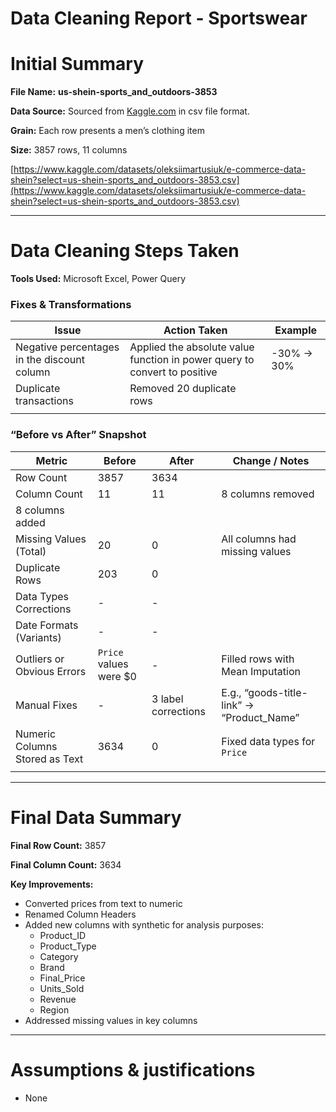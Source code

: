 # Data Cleaning Report - Sportswear

# Initial Summary

**File Name:** **us-shein-sports_and_outdoors-3853**

**Data Source:** Sourced from [Kaggle.com](https://www.kaggle.com/datasets/oleksiimartusiuk/e-commerce-data-shein?select=us-shein-womens_clothing-4620.csv) in csv file format.

**Grain:** Each row presents a men’s clothing item

**Size:** 3857 rows, 11 columns

[https://www.kaggle.com/datasets/oleksiimartusiuk/e-commerce-data-shein?select=us-shein-sports_and_outdoors-3853.csv](https://www.kaggle.com/datasets/oleksiimartusiuk/e-commerce-data-shein?select=us-shein-sports_and_outdoors-3853.csv)

---

# Data Cleaning Steps Taken

**Tools Used:** Microsoft Excel, Power Query

### Fixes & Transformations

| Issue | Action Taken | Example |
| --- | --- | --- |
| Negative percentages in the discount column | Applied the absolute value function in power query to convert to positive | -30% → 30% |
| Duplicate transactions  | Removed 20 duplicate rows |  |
|  |  |  |

### “Before vs After” Snapshot

| Metric | Before | After | **Change / Notes** |
| --- | --- | --- | --- |
| Row Count | 3857 | 3634 |  |
| Column Count | 11 | 11 | 8 columns removed
8 columns added |
| Missing Values (Total) | 20 | 0 | All columns had missing values |
| Duplicate Rows | 203 | 0 |  |
| Data Types Corrections | - | - |  |
| Date Formats (Variants) | - | - |  |
| Outliers or Obvious Errors | `Price` values were $0 | - | Filled rows with Mean Imputation |
| Manual Fixes | - | 3 label corrections | E.g., “goods-title-link” → “Product_Name” |
| Numeric Columns Stored as Text | 3634 | 0 | Fixed data types for `Price` |
|  |  |  |  |

---

# Final Data Summary

**Final Row Count:** 3857

**Final Column Count:** 3634

**Key Improvements:** 

- Converted prices from text to numeric
- Renamed Column Headers
- Added new columns with synthetic for analysis purposes:
    - Product_ID
    - Product_Type
    - Category
    - Brand
    - Final_Price
    - Units_Sold
    - Revenue
    - Region
- Addressed missing values in key columns

---

# Assumptions & justifications

- None
